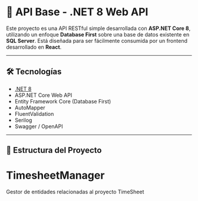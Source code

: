 # 🚀 API Base - .NET 8 Web API

Este proyecto es una API RESTful simple desarrollada con **ASP.NET Core 8**, utilizando un enfoque **Database First** sobre una base de datos existente en **SQL Server**. Está diseñada para ser fácilmente consumida por un frontend desarrollado en **React**.

---

## 🛠 Tecnologías

- [.NET 8](https://dotnet.microsoft.com/en-us/)
- ASP.NET Core Web API
- Entity Framework Core (Database First)
- AutoMapper
- FluentValidation
- Serilog
- Swagger / OpenAPI

---

## 📁 Estructura del Proyecto

# TimesheetManager
Gestor de entidades relacionadas al proyecto TimeSheet
